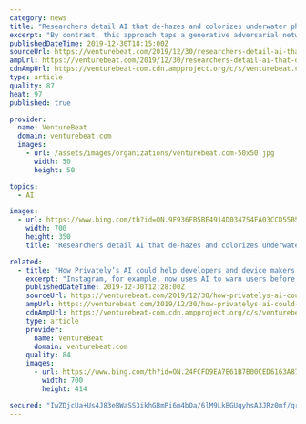 ```yaml
---
category: news
title: "Researchers detail AI that de-hazes and colorizes underwater photos"
excerpt: "By contrast, this approach taps a generative adversarial network (GAN) — an AI model consisting of a generator that attempts to fool a discriminator into classifying synthetic samples as real-world samples — to produce a set of images of specific survey sites that are fed into the aforementioned second algorithm. The team trained the GAN on ..."
publishedDateTime: 2019-12-30T18:15:00Z
sourceUrl: https://venturebeat.com/2019/12/30/researchers-detail-ai-that-de-hazes-and-colorizes-underwater-photos/
ampUrl: https://venturebeat.com/2019/12/30/researchers-detail-ai-that-de-hazes-and-colorizes-underwater-photos/amp/
cdnAmpUrl: https://venturebeat-com.cdn.ampproject.org/c/s/venturebeat.com/2019/12/30/researchers-detail-ai-that-de-hazes-and-colorizes-underwater-photos/amp/
type: article
quality: 87
heat: 97
published: true

provider:
  name: VentureBeat
  domain: venturebeat.com
  images:
    - url: /assets/images/organizations/venturebeat.com-50x50.jpg
      width: 50
      height: 50

topics:
  - AI

images:
  - url: https://www.bing.com/th?id=ON.9F936FB5BE4914D034754FA03CCD55B5
    width: 700
    height: 350
    title: "Researchers detail AI that de-hazes and colorizes underwater photos"

related:
  - title: "How Privately’s AI could help developers and device makers safeguard children"
    excerpt: "Instagram, for example, now uses AI to warn users before they post offensive text — the idea being that they might think twice before sharing toxic comments. Elsewhere, Alphabet offshoot Jigsaw is working with publishers on technology that enables users to filter out abusive comments. Deep-pocketed tech giants have the resources and AI ..."
    publishedDateTime: 2019-12-30T12:28:00Z
    sourceUrl: https://venturebeat.com/2019/12/30/how-privatelys-ai-could-help-developers-and-device-makers-safeguard-children/
    ampUrl: https://venturebeat.com/2019/12/30/how-privatelys-ai-could-help-developers-and-device-makers-safeguard-children/amp/
    cdnAmpUrl: https://venturebeat-com.cdn.ampproject.org/c/s/venturebeat.com/2019/12/30/how-privatelys-ai-could-help-developers-and-device-makers-safeguard-children/amp/
    type: article
    provider:
      name: VentureBeat
      domain: venturebeat.com
    quality: 84
    images:
      - url: https://www.bing.com/th?id=ON.24FCFD9EA7E61B7B00CED6163A8799D9
        width: 700
        height: 414

secured: "IwZDjcUa+Us4J83eBWaSS3ikhGBmPi6m4bQa/6lM9LkBGUqyhsA3JRz0mf/qrzp+Gf/oZ5agTJj7A2gMG/8N2g5KUkK3MGXTJ8uPzqVRLX3AJuydeMPcnxjpP32Y2p2AI0qzFb1q6PYZvc3EJpHz6AM/xwGcE4Yg+WJQV6i/1R5EN4DzKDRvaoXR4DM4Z651EqeU/GLnz1Yws8Id/STKKcwg4Mp1vxZCz+/B+GZR7EJSlLcTvrYl3BTt4wMdDKstA3TzqvuUZ4bYG4971zUHwQ==;W02xf7MGtPkWU9oWQh3Rgw=="
---
```


